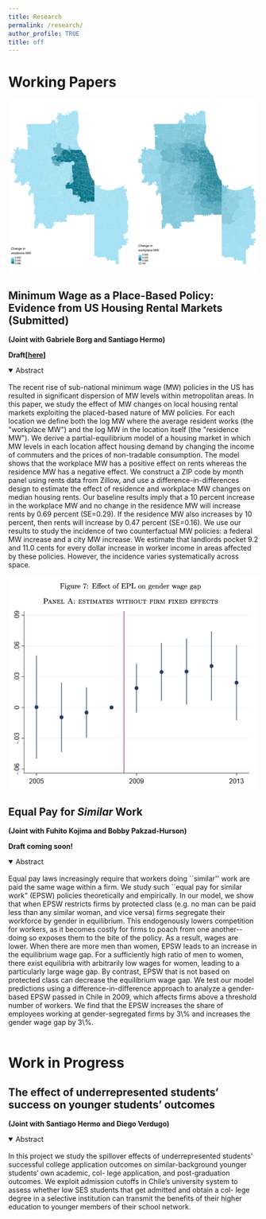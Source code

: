 ```yaml
---
title: Research
permalink: /research/
author_profile: TRUE
title: off
---
```


Working Papers
======

![MW Rent](/images/mw_rent.png)

## **Minimum Wage as a Place-Based Policy: Evidence from US Housing Rental Markets** **(Submitted)**
**(Joint with Gabriele Borg and Santiago Hermo)**

**Draft[[here](https://arxiv.org/abs/2208.01791)]**

<details open>
<summary>Abstract</summary>
<br>
The recent rise of sub-national minimum wage (MW) policies in the US has resulted in significant dispersion of MW levels within metropolitan areas. In this paper, we study the effect of MW changes on local housing rental markets exploiting the placed-based nature of MW policies. For each location we define both the log MW where the average resident works (the "workplace MW") and the log MW in the location itself (the "residence MW"). We derive a partial-equilibrium model of a housing market in which MW levels in each location affect housing demand by changing the income of commuters and the prices of non-tradable consumption. The model shows that the workplace MW has a positive effect on rents whereas the residence MW has a negative effect. We construct a ZIP code by month panel using rents data from Zillow, and use a difference-in-differences design to estimate the effect of residence and workplace MW changes on median housing rents. Our baseline results imply that a 10 percent increase in the workplace MW and no change in the residence MW will increase rents by 0.69 percent (SE=0.29). If the residence MW also increases by 10 percent, then rents will increase by 0.47 percent (SE=0.16). We use our results to study the incidence of two counterfactual MW policies: a federal MW increase and a city MW increase. We estimate that landlords pocket 9.2 and 11.0 cents for every dollar increase in worker income in areas affected by these policies. However, the incidence varies systematically across space.
</details>

![EPL](/images/epl.png)

## **Equal Pay for *Similar* Work**
**(Joint with Fuhito Kojima and Bobby Pakzad-Hurson)**

**Draft coming soon!**

<details open>
<summary>Abstract</summary>
<br>
Equal pay laws increasingly  require that workers doing ``similar'' work are paid the same wage within a firm. We study such  ``equal pay for similar work" (EPSW) policies theoretically and empirically. In our model, we show that when EPSW restricts firms by protected class (e.g. no man can be paid less than any similar woman, and vice versa) firms segregate their workforce by gender in equilibrium. This endogenously lowers competition for workers, as it becomes costly for firms to poach from one another--doing so exposes them to the bite of the policy. As a result, wages are lower. When there are more men than women, EPSW leads to an increase in the equilibrium wage gap. For a sufficiently high ratio of men to women, there exist equilibria with arbitrarily low wages for women, leading to a particularly large wage gap. By contrast, EPSW that is not based on protected class can decrease the equilibrium wage gap.
We test our model predictions using a difference-in-difference approach to analyze a gender-based EPSW passed in Chile in 2009, which affects firms above a threshold number of workers. We find that the EPSW increases the share of employees working at gender-segregated firms by 3\% and increases the gender wage gap by 3\%.
</details>

</br>

Work in Progress
======
## **The effect of underrepresented students’ success on younger students’ outcomes** 
**(Joint with Santiago Hermo and Diego Verdugo)**

<details open>
<summary>Abstract</summary>
<br>
In this project we study the spillover effects of underrepresented students’ successful college application outcomes on similar-background younger students’ own academic, col- lege application, and post-graduation outcomes. We exploit admission cutoffs in Chile’s university system to assess whether low SES students that get admitted and obtain a col- lege degree in a selective institution can transmit the benefits of their higher education to younger members of their school network.
</details>

